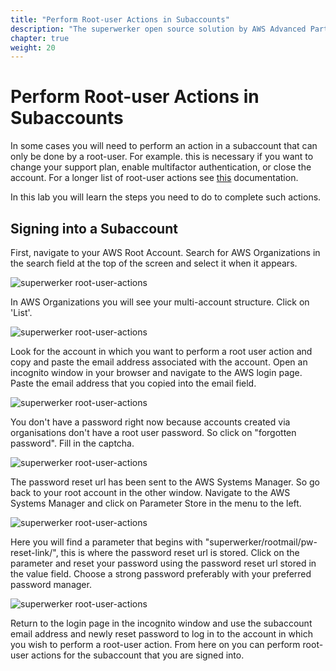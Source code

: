 ```yaml
---
title: "Perform Root-user Actions in Subaccounts"
description: "The superwerker open source solution by AWS Advanced Partners kreuzwerker and superluminar automates the setup of an AWS Cloud environment with prescriptive best practices. It enables startups and SMBs to focus on their core business - by saving setup and maintenance time and money."
chapter: true
weight: 20
---
```


# Perform Root-user Actions in Subaccounts

In some cases you will need to perform an action in a subaccount that can only be done by a root-user. For example. this is necessary if you want to change your support plan, enable multifactor authentication, or close the account. For a longer list of root-user actions see [this](https://docs.aws.amazon.com/general/latest/gr/root-vs-iam.html) documentation.

In this lab you will learn the steps you need to do to complete such actions.

## Signing into a Subaccount

First, navigate to your AWS Root Account.
Search for AWS Organizations in the search field at the top of the screen and select it when it appears.

![superwerker root-user-actions](/screenshots/perform-root-user-actions/navigate-to-organizations.png)

In AWS Organizations you will see your multi-account structure. Click on 'List'.

![superwerker root-user-actions](/screenshots/perform-root-user-actions/organization-structure.png)

Look for the account in which you want to perform a root user action and copy and paste the email address associated with the account.
Open an incognito window in your browser and navigate to the AWS login page. Paste the email address that you copied into the email field.

![superwerker root-user-actions](/screenshots/perform-root-user-actions/login-page.png)

You don't have a password right now because accounts created via organisations don't have a root user password. So click on "forgotten password".
Fill in the captcha.

![superwerker root-user-actions](/screenshots/perform-root-user-actions/password-recovery.png)

The password reset url has been sent to the AWS Systems Manager. So go back to your root account in the other window.
Navigate to the AWS Systems Manager and click on Parameter Store in the menu to the left.

![superwerker root-user-actions](/screenshots/perform-root-user-actions/navigate-to-systems-manager.png)

Here you will find a parameter that begins with "superwerker/rootmail/pw-reset-link/", this is where the password reset url is stored.
Click on the parameter and reset your password using the password reset url stored in the value field. Choose a strong password preferably with your preferred password manager.

![superwerker root-user-actions](/screenshots/perform-root-user-actions/password-reset-parameter.png)

Return to the login page in the incognito window and use the subaccount email address and newly reset password to log in to the account in which you wish to perform a root-user action.
From here on you can perform root-user actions for the subaccount that you are signed into.

